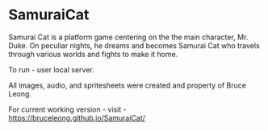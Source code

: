 # SamuraiCat
Samurai Cat is a platform game centering on the the main character, Mr. Duke. On peculiar nights, he dreams and becomes Samurai Cat who travels through various worlds and fights to make it home.

To run - user local server.

All images, audio, and spritesheets were created and property of Bruce Leong.

For current working version - visit - https://bruceleong.github.io/SamuraiCat/
